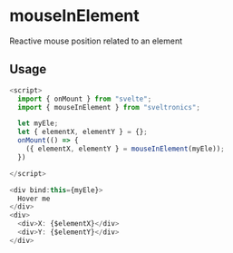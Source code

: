 # mouseInElement

Reactive mouse position related to an element

## Usage

```js
<script>
  import { onMount } from "svelte";
  import { mouseInElement } from "sveltronics";

  let myEle;
  let { elementX, elementY } = {};
  onMount(() => {
    ({ elementX, elementY } = mouseInElement(myEle));
  })

</script>

<div bind:this={myEle}>
  Hover me
</div>
<div>
  <div>X: {$elementX}</div>
  <div>Y: {$elementY}</div>
</div>
```